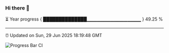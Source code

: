 ### Hi there 👋

⏳ Year progress { ██████████████▁▁▁▁▁▁▁▁▁▁▁▁▁▁▁▁ } 49.25 %

---

⏰ Updated on Sun, 29 Jun 2025 18:19:48 GMT

![Progress Bar CI](https://github.com/liununu/liununu/workflows/Progress%20Bar%20CI/badge.svg)

